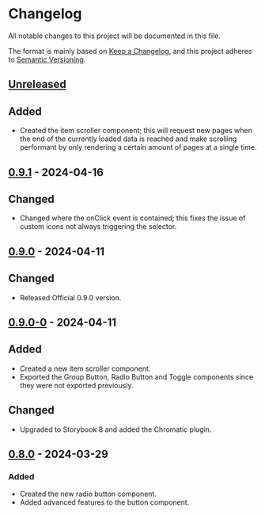 # Changelog

All notable changes to this project will be documented in this file.

The format is mainly based on [Keep a Changelog](https://keepachangelog.com/en/1.0.0/),
and this project adheres to [Semantic Versioning](https://semver.org/spec/v2.0.0.html).

## [Unreleased]

## Added

- Created the item scroller component; this will request new pages when the end of the currently loaded data is reached and make scrolling performant by only rendering a certain amount of pages at a single time.

## [0.9.1] - 2024-04-16

## Changed

- Changed where the onClick event is contained; this fixes the issue of custom icons not always triggering the selector.

## [0.9.0] - 2024-04-11

## Changed

- Released Official 0.9.0 version.

## [0.9.0-0] - 2024-04-11

## Added

- Created a new item scroller component.
- Exported the Group Button, Radio Button and Toggle components since they were not exported previously.

## Changed

- Upgraded to Storybook 8 and added the Chromatic plugin.

## [0.8.0] - 2024-03-29

### Added

- Created the new radio button component.
- Added advanced features to the button component.


[unreleased]: https://github.com/Beehive-Software-Consultants/beesoft-components/compare/v0.9.1...develop
[0.9.1]: https://github.com/Beehive-Software-Consultants/beesoft-components/releases/tag/v0.9.1
[0.9.0]: https://github.com/Beehive-Software-Consultants/beesoft-components/releases/tag/v0.9.0
[0.9.0-0]: https://github.com/Beehive-Software-Consultants/beesoft-components/releases/tag/v0.9.0-0
[0.8.0]: https://github.com/Beehive-Software-Consultants/beesoft-components/releases/tag/v0.8.0
